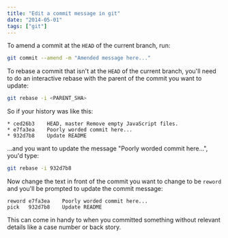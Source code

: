 ```yaml
---
title: "Edit a commit message in git"
date: "2014-05-01"
tags: ["git"]
---
```


To amend a commit at the `HEAD` of the current branch, run:

```bash
git commit --amend -m "Amended message here..."
```

To rebase a commit that isn't at the `HEAD` of the current branch, you'll need to do an interactive rebase with the parent of the commit you want to update:

```bash
git rebase -i <PARENT_SHA>
```

So if your history was like this:

```
* ced26b3    HEAD, master Remove empty JavaScript files.
* e7fa3ea    Poorly worded commit here...
* 932d7b8    Update README
```

...and you want to update the message "Poorly worded commit here...", you'd type:

```bash
git rebase -i 932d7b8
```

Now change the text in front of the commit you want to change to be `reword` and you'll be prompted to update the commit message:

```git
reword e7fa3ea    Poorly worded commit here...
pick   932d7b8    Update README
```

This can come in handy to when you committed something without relevant details like a case number or back story.
